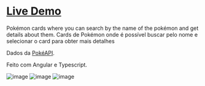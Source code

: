 # [Live Demo](https://pokemon-database-eight.vercel.app/)

Pokémon cards where you can search by the name of the pokémon and get details about them.
Cards de Pokémon onde é possível buscar pelo nome e selecionar o card para obter mais detalhes 

Dados da [PokéAPI](https://pokeapi.co/).

Feito com Angular e Typescript.

![image](https://github.com/fabiano-pancheniak/pokemon-database/assets/117361090/9ecf9d98-e353-4fd2-9cc5-8040efc65c8e)
![image](https://github.com/fabiano-pancheniak/pokemon-database/assets/117361090/09cc2a85-7e5e-44b9-b1fd-b84154d05495)
![image](https://github.com/fabiano-pancheniak/pokemon-database/assets/117361090/d05721c7-6fcc-472e-925f-16df705f0e6e)






